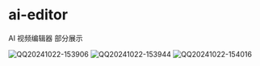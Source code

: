 # ai-editor
AI 视频编辑器 部分展示

![QQ20241022-153906](https://github.com/user-attachments/assets/bb7a830a-0728-49a9-8691-bf8417789796)
![QQ20241022-153944](https://github.com/user-attachments/assets/d75fd9d7-68d9-4fe4-858d-7fe98f87a039)
![QQ20241022-154016](https://github.com/user-attachments/assets/687b6ad4-f4e0-42e6-a574-347b6088c6a5)
